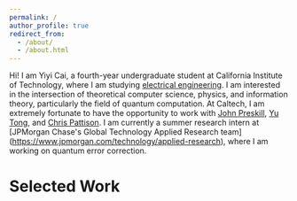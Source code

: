 ```yaml
---
permalink: /
author_profile: true
redirect_from: 
  - /about/
  - /about.html
---
```


Hi! I am Yiyi Cai, a fourth-year undergraduate student at California Institute of Technology, where I am studying [electrical engineering](https://www.ee.caltech.edu/). I am interested in the intersection of theoretical computer science, physics, and information theory, particularly the field of quantum computation. At Caltech, I am extremely fortunate to have the opportunity to work with [John Preskill](http://theory.caltech.edu/~preskill/), [Yu Tong](https://scholars.duke.edu/person/yu.tong), and [Chris Pattison](https://scholar.google.com/citations?user=4neYf8oAAAAJ&hl=en). I am currently a summer research intern at [JPMorgan Chase's Global Technology Applied Research team] (https://www.jpmorgan.com/technology/applied-research), where I am working on quantum error correction. 


Selected Work
======
